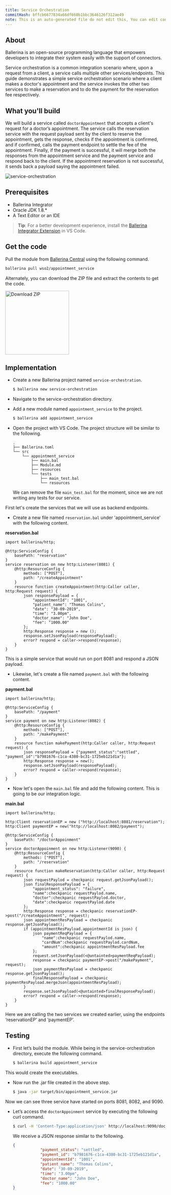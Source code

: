 ```yaml
---
title: Service Orchestration
commitHash: bffcb6677834a66df660b1bbc3646126f312ae49
note: This is an auto-generated file do not edit this, You can edit content in "ballerina-integrator" repo
---
```


## About

Ballerina is an open-source programming language that empowers developers to integrate their system easily with the support of connectors.

Service orchestration is a common integration scenario where, upon a request from a client, a service calls multiple other services/endpoints. This guide demonstrates a simple service orchestration scenario where a client makes a doctor's appointment and the service invokes the other two services to make a reservation and to do the payment for the reservation fee respectively.

## What you'll build

We will build a service called `doctorAppointment` that accepts a client's request for a doctor’s appointment. The service calls the reservation service with the request payload sent by the client to reserve the appointment, gets the response, checks if the appointment is confirmed, and if confirmed, calls the payment endpoint to settle the fee of the appointment. Finally, if the payment is successful, it will merge both the responses from the appointment service and the payment service and respond back to the client. If the appointment reservation is not successful, it sends back a payload saying the appointment failed.

![service-orchestration](../../../../../assets/img/service_orchestration.jpg)

## Prerequisites
 
* Ballerina Integrator
* Oracle JDK 1.8.*
* A Text Editor or an IDE 
> **Tip**: For a better development experience, install the [Ballerina Integrator Extension](https://marketplace.visualstudio.com/items?itemName=WSO2.ballerina-integrator) in VS Code.

## Get the code

Pull the module from [Ballerina Central](https://central.ballerina.io/) using the following command.

```bash
ballerina pull wso2/appointment_service
```

Alternately, you can download the ZIP file and extract the contents to get the code.

<a href="../../../../../assets/zip/service-orchestration.zip">
    <img src="../../../../../assets/img/download-zip.png" width="200" alt="Download ZIP">
</a>
	
## Implementation

* Create a new Ballerina project named `service-orchestration`.

    ```bash
    $ ballerina new service-orchestration
    ```

* Navigate to the service-orchestration directory.

* Add a new module named `appointment_service` to the project.

    ```bash
    $ ballerina add appointment_service
    ```

* Open the project with VS Code. The project structure will be similar to the following.

    ```shell
    .
    ├── Ballerina.toml
    └── src
        └── appointment_service
            ├── main.bal
            ├── Module.md
            ├── resources
            └── tests
                ├── main_test.bal
                └── resources
    ```

    We can remove the file `main_test.bal` for the moment, since we are not writing any tests for our service.

First let's create the services that we will use as backend endpoints.

* Create a new file named `reservation.bal` under 'appointment_service' with the following content.

**reservation.bal**

```ballerina
import ballerina/http;

@http:ServiceConfig {
    basePath: "reservation"
}
service reservation on new http:Listener(8081) {
    @http:ResourceConfig {
        methods: ["POST"],
        path: "/createAppointment"
    }
    resource function createAppointment(http:Caller caller, http:Request request) {
        json responsePayload = {
            "appointmentId": "1001",
            "patient_name": "Thomas Colins",
            "date": "30-09-2019",
            "time": "3.00pm",
            "doctor_name": "John Doe",
            "fee": "1000.00"
        };
        http:Response response = new ();
        response.setJsonPayload(responsePayload);
        error? respond = caller->respond(response);
    }
}
```

This is a simple service that would run on port 8081 and respond a JSON payload.

* Likewise, let's create a file named `payment.bal` with the following content.

**payment.bal**

```ballerina
import ballerina/http;

@http:ServiceConfig {
    basePath: "/payment"
}
service payment on new http:Listener(8082) {
    @http:ResourceConfig {
        methods: ["POST"],
        path: "/makePayment"
    }
    resource function makePayment(http:Caller caller, http:Request request) {
        json responsePayload = {"payment_status":"settled", "payment_id":"b7981676-c1ca-4380-bc31-1725eb121d1a"};
        http:Response response = new();
        response.setJsonPayload(responsePayload);
        error? respond = caller->respond(response);
    }
}
```

* Now let's open the `main.bal` file and add the following content. This is going to be our integration logic.

**main.bal**

```ballerina
import ballerina/http;

http:Client reservationEP = new ("http://localhost:8081/reservation");
http:Client paymentEP = new("http://localhost:8082/payment");

@http:ServiceConfig {
    basePath: "/doctorAppoinment"
}
service doctorAppoinment on new http:Listener(9090) {
    @http:ResourceConfig {
        methods: ["POST"],
        path: "/reservation"
    }
    resource function makeReservation(http:Caller caller, http:Request request) {
        json requestPaylod = checkpanic request.getJsonPayload();
        json finalResponsePayload = {
            "appointment_status": "failure",
            "name":checkpanic requestPaylod.name,
            "doctor":checkpanic requestPaylod.doctor,
            "date":checkpanic requestPaylod.date
        };
        http:Response response = checkpanic reservationEP->post("/createAppointment", request);
        json appointmentResPayload = checkpanic response.getJsonPayload();
        if (appointmentResPayload.appointmentId is json) {
            json paymentReqPayload = {
                "name":checkpanic requestPaylod.name,
                "cardNum":checkpanic requestPaylod.cardNum,
                "amount":checkpanic appointmentResPayload.fee
            };
            request.setJsonPayload(<@untainted>paymentReqPayload);
            response = checkpanic paymentEP->post("/makePayment", request);
            json paymentResPayload = checkpanic response.getJsonPayload();
            finalResponsePayload = checkpanic paymentResPayload.mergeJson(appointmentResPayload);
        }
        response.setJsonPayload(<@untainted>finalResponsePayload);
        error? respond = caller->respond(response);
    }
}
```

Here we are calling the two services we created earlier, using the endpoints ‘reservationEP’ and ‘paymentEP’.

## Testing

* First let’s build the module. While being in the service-orchestration directory, execute the following command.

    ```bash
    $ ballerina build appointment_service
    ```

This would create the executables. 

* Now run the .jar file created in the above step.

    ```bash
    $ java -jar target/bin/appointment_service.jar
    ```

Now we can see three service have started on ports 8081, 8082, and 9090. 

* Let’s access the `doctorAppoinment` service by executing the following curl command.

    ```bash
    $ curl -H 'Content-Type:application/json' http://localhost:9090/doctorAppoinment/reservation --data '{"name":"Thomas Colins", "doctor":"John Doe", "date":"30-09-2019", "cardNum":"1234567"}'
    ```

    We receive a JSON response similar to the following.

    ```json
    {
                "payment_status": "settled",
                "payment_id": "b7981676-c1ca-4380-bc31-1725eb121d1a",
                "appointmentId": "1001",
                "patient_name": "Thomas Colins",
                "date": "30-09-2019",
                "time": "3.00pm",
                "doctor_name": "John Doe",
                "fee": "1000.00"
    }
    ```
